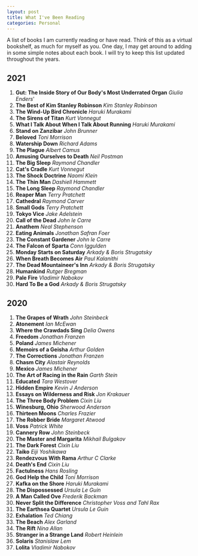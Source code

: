 ```yaml
---
layout: post
title: What I've Been Reading
categories: Personal
---
```

A list of books I am currently reading or have read. Think of this as a virtual bookshelf, as much for myself as you.  One day, I may get around to adding in some simple notes about each book.  I will try to keep this list updated throughout the years. 

## 2021

1. **Gut: The Inside Story of Our Body's Most Underrated Organ** *Giulia Enders*'
2. **The Best of Kim Stanley Robinson** *Kim Stanley Robinson*
3. **The Wind-Up Bird Chronicle** *Haruki Murakami*
4. **The Sirens of Titan** *Kurt Vonnegut*
5. **What I Talk About When I Talk About Running** *Haruki Murakami*
6. **Stand on Zanzibar** *John Brunner*
7. **Beloved** *Toni Morrison*
8. **Watership Down** *Richard Adams*
9. **The Plague** *Albert Camus*
10. **Amusing Ourselves to Death** *Neil Postman*
11. **The Big Sleep** *Raymond Chandler*
12. **Cat's Cradle** *Kurt Vonnegut*
13. **The Shock Doctrine** *Naomi Klein*
14. **The Thin Man** *Dashiell Hammett*
15. **The Long Sleep** *Raymond Chandler*
16. **Reaper Man** *Terry Pratchett*
17. **Cathedral** *Raymond Carver*
18. **Small Gods** *Terry Pratchett*
19. **Tokyo Vice** *Jake Adelstein*
20. **Call of the Dead** *John le Carre*
21. **Anathem** *Neal Stephenson*
22. **Eating Animals** *Jonathan Safran Foer*
23. **The Constant Gardener** *John le Carre*
24. **The Falcon of Sparta** *Conn Iggulden*
25. **Monday Starts on Saturday** *Arkady & Boris Strugatsky*
26. **When Breath Becomes Air** *Paul Kalanithi*
27. **The Dead Mountaineer's Inn** *Arkady & Boris Strugatsky*
28. **Humankind** *Rutger Bregman*
29. **Pale Fire** *Vladimir Nabokov*
30. **Hard To Be a God** *Arkady & Boris Strugatsky*

## 2020

1. **The Grapes of Wrath** *John Steinbeck*
2. **Atonement** *Ian McEwan*
3. **Where the Crawdads Sing** *Delia Owens*
4. **Freedom** *Jonathan Franzen*
5. **Poland** *James Michener*
6. **Memoirs of a Geisha** *Arthur Golden*
7. **The Corrections** *Jonathan Franzen*
8. **Chasm City** *Alastair Reynolds*
9. **Mexico** *James Michener*
10. **The Art of Racing in the Rain** *Garth Stein* 
11. **Educated** *Tara Westover*
12. **Hidden Empire** *Kevin J Anderson*
13. **Essays on Wilderness and Risk** *Jon Krakauer*
14. **The Three Body Problem** *Cixin Liu*
15. **Winesburg, Ohio** *Sherwood Anderson*
16. **Thirteen Moons** *Charles Frazier*
17. **The Robber Bride** *Margaret Atwood*
18. **Voss** *Patrick White*
19. **Cannery Row** *John Steinbeck*
20. **The Master and Margarita** *Mikhail Bulgakov*
21. **The Dark Forest** *Cixin Liu*
22. **Taiko** *Eiji Yoshikawa*
23. **Rendezvous With Rama** *Arthur C Clarke*
24. **Death's End** *Cixin Liu*
25.  **Factulness** *Hans Rosling*
26. **God Help the Child** *Toni Morrison*
27. **Kafka on the Shore** *Haruki Murakami*
28. **The Dispossessed** *Ursula Le Guin*
29. **A Man Called Ove** *Frederik Backman*
30. **Never Split the Difference** *Christopher Voss and Tahl Rax*
31. **The Earthsea Quartet** *Ursula Le Guin*
32. **Exhalation** *Ted Chiang*
33. **The Beach** *Alex Garland*
34. **The Rift** *Nina Allan*
35. **Stranger in a Strange Land** *Robert Heinlein*
36. **Solaris** *Stanislaw Lem*
37. **Lolita** *Vladimir Nabokov*
